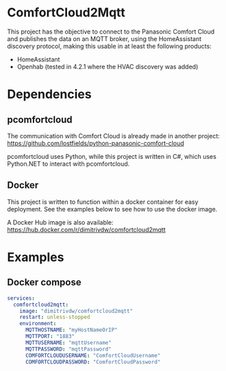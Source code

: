 # ComfortCloud2Mqtt

This project has the objective to connect to the Panasonic Comfort Cloud and publishes the data on an MQTT broker, using the HomeAssistant discovery protocol, making this usable in at least the following products:
- HomeAssistant
- Openhab (tested in 4.2.1 where the HVAC discovery was added)

# Dependencies

## pcomfortcloud

The communication with Comfort Cloud is already made in another project: https://github.com/lostfields/python-panasonic-comfort-cloud

pcomfortcloud uses Python, while this project is written in C#, which uses Python.NET to interact with pcomfortcloud.

## Docker

This project is written to function within a docker container for easy deployment. See the examples below to see how to use the docker image.

A Docker Hub image is also available: https://hub.docker.com/r/dimitrivdw/comfortcloud2mqtt

# Examples
## Docker compose
```yaml
services:
  comfortcloud2mqtt:
    image: "dimitrivdw/comfortcloud2mqtt"
    restart: unless-stopped
    environment:
      MQTTHOSTNAME: "myHostNameOrIP"
      MQTTPORT: "1883"
      MQTTUSERNAME: "mqttUsername"
      MQTTPASSWORD: "mqttPassword"
      COMFORTCLOUDUSERNAME: "ComfortCloudUsername"
      COMFORTCLOUDPASSWORD: "ComfortCloudPassword"
```
